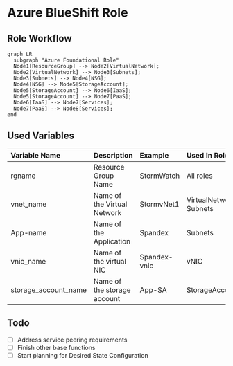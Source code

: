 # Azure BlueShift Role

## Role Workflow

```mermaid
graph LR
  subgraph "Azure Foundational Role"
  Node1[ResourceGroup] --> Node2[VirtualNetwork];
  Node2[VirtualNetwork] --> Node3[Subnets];
  Node3[Subnets] --> Node4[NSG];
  Node4[NSG] --> Node5[StorageAccount];
  Node5[StorageAccount] --> Node6[IaaS];
  Node5[StorageAccount] --> Node7[PaaS];
  Node6[IaaS] --> Node7[Services];
  Node7[PaaS] --> Node8[Services];
end
```

## Used Variables

| Variable Name | Description | Example | Used In Role |
| :--- | :--- | :--- | :--- |
| rgname | Resource Group Name | StormWatch | All roles |
| vnet_name | Name of the Virtual Network | StormvNet1 | VirtualNetwork, Subnets |
| App-name | Name of the Application | Spandex | Subnets |
| vnic_name | Name of the virtual NIC | Spandex-vnic | vNIC |
| storage_account_name | Name of the storage account | App-SA | StorageAccount |


## Todo

- [ ] Address service peering requirements
- [ ] Finish other base functions
- [ ] Start planning for Desired State Configuration